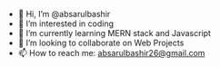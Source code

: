- 👋 Hi, I’m @absarulbashir
- 👀 I’m interested in coding
- 🌱 I’m currently learning MERN stack and Javascript
- 💞️ I’m looking to collaborate on Web Projects
- 📫 How to reach me: absarulbashir26@gmail.com 

